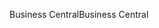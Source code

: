 <span data-ttu-id="dd2c3-101">Business Central</span><span class="sxs-lookup"><span data-stu-id="dd2c3-101">Business Central</span></span>
